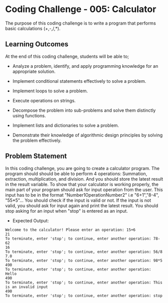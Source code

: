 # Coding Challenge - 005: Calculator

The purpose of this coding challenge is to write a program that performs basic calculations (+,-,/,*).

## Learning Outcomes

At the end of this coding challenge, students will be able to;

- Analyze a problem, identify, and apply programming knowledge for an appropriate solution.

- Implement conditional statements effectively to solve a problem.

- Implement loops to solve a problem.

- Execute operations on strings.

- Decompose the problem into sub-problems and solve them distinctly using functions.

- Implement lists and dictionaries to solve a problem.

- Demonstrate their knowledge of algorithmic design principles by solving the problem effectively.

## Problem Statement

In this coding challenge, you are going to create a calculator program. The program should should be able to perform 4 operations: Summation, extraction, multiplication, and division. And you should store the latest result in the result variable. To show that your calculator is working properly, the main part of your program should ask for input operation from the user. This input has to be in the format "Number1OperationNumber2" i.e "6+1","8-4", "55*5"... You should check if the input is valid or not. If the input is not valid, you should ask for input again and print the latest result. You should stop asking for an input when "stop" is entered as an input.

- Expected Output:

```text
Welcome to the calculator! Please enter an operation: 15+6
21
To terminate, enter 'stop'; to continue, enter another operation: 78-62
16
To terminate, enter 'stop'; to continue, enter another operation: 56/8
7.0
To terminate, enter 'stop'; to continue, enter another operation: 98*5
490
To terminate, enter 'stop'; to continue, enter another operation: Hello
490
To terminate, enter 'stop'; to continue, enter another operation: This is an invalid input
490
To terminate, enter 'stop'; to continue, enter another operation: stop
```
